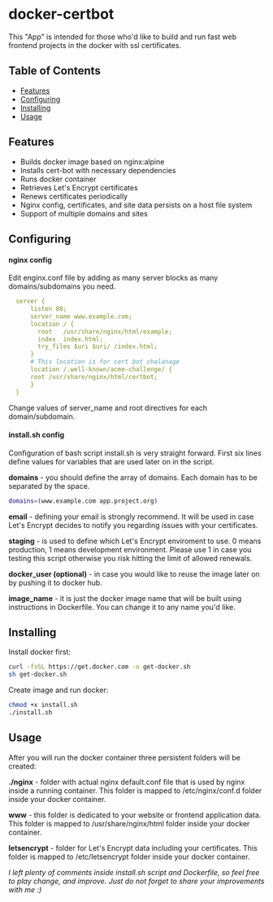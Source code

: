 # docker-certbot
This "App" is intended for those who'd like to build and run fast web frontend projects in the docker with ssl certificates. 

## Table of Contents
 - [Features](#features)
 - [Configuring](#configuring)
 - [Installing](#installing)
 - [Usage](#usage)



## Features 
* Builds docker image based on nginx:alpine 
* Installs cert-bot with necessary dependencies 
* Runs docker container 
* Retrieves Let's Encrypt certificates
* Renews certificates periodically
* Nginx config, certificates, and site data persists on a host file system 
* Support of multiple domains and sites

## Configuring
#### nginx config
Edit enginx.conf file by adding as many server blocks as many domains/subdomains you need. 
```yaml
  server {
      listen 80;
      server_name www.example.com;
      location / {
        root   /usr/share/nginx/html/example;
        index  index.html;
        try_files $uri $uri/ /index.html;
      }
      # This location is for cert bot chalanage
      location /.well-known/acme-challenge/ {
      root /usr/share/nginx/html/certbot;
      } 
  }
```
Change values of server_name and root directives for each domain/subdomain.

#### install.sh config
Configuration of bash script install.sh is very straight forward. First six lines define values for variables that are used later on in the script.

**domains** - you should define the array of domains. Each domain has to be separated by the space. 
```bash
domains=(www.example.com app.project.org)
```

**email** - defining your email is strongly recommend. It will be used in case Let's Encrypt decides to notify you regarding issues with your certificates.

**staging** - is used to define which Let's Encrypt enviroment to use.  0 means production, 1 means development environment. Please use 1 in case you testing this script otherwise you risk hitting the limit of allowed renewals. 

**docker_user (optional)** - in case you would like to reuse the image later on by pushing it to docker hub. 

**image_name** - it is just the docker image name that will be built using instructions in Dockerfile. You can change it to any name you'd like.

## Installing
Install docker first: 
```bash
curl -fsSL https://get.docker.com -o get-docker.sh
sh get-docker.sh
```
Create image and run docker: 
```bash
chmod +x install.sh
./install.sh
```

## Usage
After  you will run the docker container three persistent folders will be created:

**./nginx** - folder with actual nginx default.conf file that is used by nginx inside a running container. This folder is mapped to /etc/nginx/conf.d folder inside your docker container. 

**www** -  this folder is dedicated to your website or frontend application data. This folder is mapped to /usr/share/nginx/html folder inside your docker container. 

**letsencrypt** - folder for Let's Encrypt data including your certificates. This folder is mapped to /etc/letsencrypt folder inside your docker container. 


*I left plenty of comments inside install.sh script and Dockerfile, so feel free to play change, and improve. Just do not forget to share your improvements with me :)*

